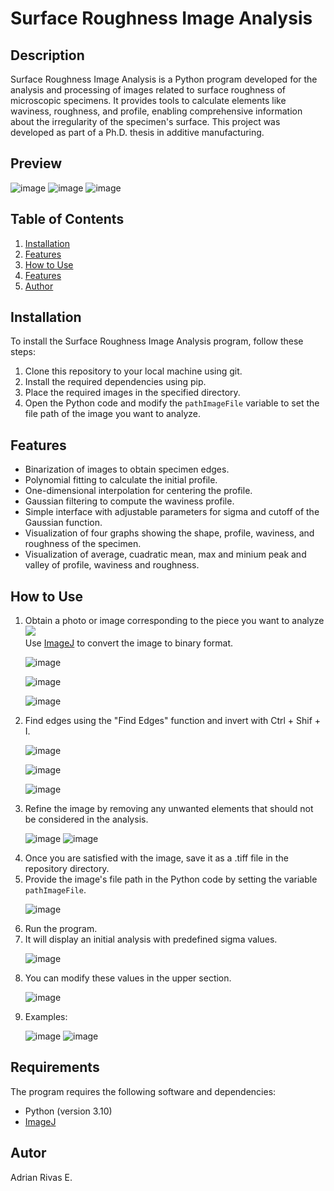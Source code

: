 <h1>Surface Roughness Image Analysis</h1>

<h2>Description</h2>
<p>Surface Roughness Image Analysis is a Python program developed for the analysis and processing of images related to surface roughness of microscopic specimens. It provides tools to calculate elements like waviness, roughness, and profile, enabling comprehensive information about the irregularity of the specimen's surface. This project was developed as part of a Ph.D. thesis in additive manufacturing.</p>

<h2>Preview</h2>

![image](https://github.com/AdrianRvzz/Surface-Roughness-Image-Analysis/assets/101829447/c325d639-684f-4dcb-ae5b-9881e3d7bd5a)
![image](https://github.com/AdrianRvzz/Surface-Roughness-Image-Analysis/assets/101829447/f12b49a1-5242-48a7-b1fb-42791ea1da95)
![image](https://github.com/AdrianRvzz/Surface-Roughness-Image-Analysis/assets/101829447/79c2c469-9712-4c97-9f3e-6c451df34ca0)


<h2>Table of Contents</h2>
    <ol>
        
<li><a href="#installation">Installation</a></li>
<li><a href="#features">Features</a></li>
<li><a href="#how-to-use">How to Use</a></li>
<li><a href="#requirements">Features</a></li>
<li><a href="#author">Author</a></li>
    </ol>

 <h2 id="installation">Installation</h2>
    <p>To install the Surface Roughness Image Analysis program, follow these steps:</p>
    <ol>
        <li>Clone this repository to your local machine using git.</li>
        <li>Install the required dependencies using pip.</li>
        <li>Place the required images in the specified directory.</li>
        <li>Open the Python code and modify the <code>pathImageFile</code> variable to set the file path of the image you want
            to analyze.</li>
    </ol>
<h2 id="features">Features</h2>
<ul>
        <li>Binarization of images to obtain specimen edges.</li>
        <li>Polynomial fitting to calculate the initial profile.</li>
        <li>One-dimensional interpolation for centering the profile.</li>
        <li>Gaussian filtering to compute the waviness profile.</li>
        <li>Simple interface with adjustable parameters for sigma and cutoff of the Gaussian function.</li>
        <li>Visualization of four graphs showing the shape, profile, waviness, and roughness of the specimen.</li>
        <li>Visualization of average, cuadratic mean, max and minium peak and valley of profile, waviness and roughness.</li>    
</ul>

<h2 id="how-to-use">How to Use</h2>
<ol>
        <li>Obtain a photo or image corresponding to the piece you want to analyze 
         
<img src="https://github.com/AdrianRvzz/Surface-Roughness-Image-Analysis/assets/101829447/60498dd5-3c2e-4d3a-8ba4-ac36dc2b0a6c"> 







  
  </li>
        <li">Use 
<a href="https://imagej.nih.gov/ij/download.html">ImageJ</a>
       to convert the image to binary format.
          
![image](https://github.com/AdrianRvzz/Surface-Roughness-Image-Analysis/assets/101829447/ef8ecfad-ef39-402d-8d17-66b817a358f8)
        
![image](https://github.com/AdrianRvzz/Surface-Roughness-Image-Analysis/assets/101829447/c9c00c6f-4a7a-4163-8789-37fe94768ffe)
          
![image](https://github.com/AdrianRvzz/Surface-Roughness-Image-Analysis/assets/101829447/b82b2667-e07f-40c7-9c52-433a8cce3497)
  </li>
        <li>Find edges using the "Find Edges" function and invert with Ctrl + Shif + I.

![image](https://github.com/AdrianRvzz/Surface-Roughness-Image-Analysis/assets/101829447/749e5585-2684-42ec-9933-1be41d954406)
        
  
![image](https://github.com/AdrianRvzz/Surface-Roughness-Image-Analysis/assets/101829447/f92f1f64-79cb-4cc0-81c1-dbeb3967dff0)

![image](https://github.com/AdrianRvzz/Surface-Roughness-Image-Analysis/assets/101829447/3e3194a3-98cf-4012-b268-8f4bda12fe0f)

          
  </li>
      
  <li>Refine the image by removing any unwanted elements that should not be considered in the analysis.
  
![image](https://github.com/AdrianRvzz/Surface-Roughness-Image-Analysis/assets/101829447/628f814e-2219-454d-a027-fe1ef377a4da)
![image](https://github.com/AdrianRvzz/Surface-Roughness-Image-Analysis/assets/101829447/159f07df-8cad-4b22-8171-62b5af57b304)

          
  </li>
        <li>Once you are satisfied with the image, save it as a .tiff file in the repository directory.
          


  </li>
        <li>Provide the image's file path in the Python code by setting the variable <code>pathImageFile</code>.
          
![image](https://github.com/AdrianRvzz/Surface-Roughness-Image-Analysis/assets/101829447/f44d1a29-ae77-41ab-9145-7e17db6c65cf)
  </li>
        <li>Run the program.</li>
        <li>It will display an initial analysis with predefined sigma values.

![image](https://github.com/AdrianRvzz/Surface-Roughness-Image-Analysis/assets/101829447/56b91cc5-ed73-477c-8548-b7eab8933a90)
      
  </li>
        <li>You can modify these values in the upper section.

![image](https://github.com/AdrianRvzz/Surface-Roughness-Image-Analysis/assets/101829447/a137c654-0cb1-4803-a525-36ef054bbab1)

  </li>
        <li>Examples:
        
![image](https://github.com/AdrianRvzz/Surface-Roughness-Image-Analysis/assets/101829447/4a0bbfd9-d7c8-4269-abb4-dce47123fb14)
![image](https://github.com/AdrianRvzz/Surface-Roughness-Image-Analysis/assets/101829447/ca5ce0d9-76f2-40b5-bbeb-e4a772c99ea7)

</li>
    </ol>


  <h2 id="requirements">Requirements</h2>
    <p>The program requires the following software and dependencies:</p>
    <ul>
        <li>Python (version 3.10)</li>
        <li><a href="https://imagej.nih.gov/ij/download.html">ImageJ</a></li>
       
  </ul>



<h2 id="author">Autor</h2>
<p>Adrian Rivas E.</p>

